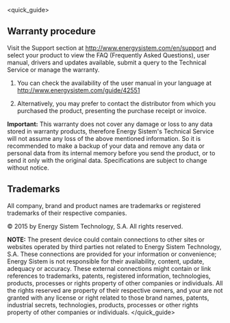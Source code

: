 <quick_guide>
##  Warranty procedure

Visit the Support section at http://www.energysistem.com/en/support and select your product to view the FAQ (Frequently Asked Questions), user manual, drivers and updates available, submit a query to the Technical Service or manage the warranty.

1. You can check the availability of the user manual in your language at http://www.energysistem.com/guide/42551

2. Alternatively, you may prefer to contact the distributor from which you purchased the product, presenting the purchase receipt or invoice.

**Important:** This warranty does not cover any damage or loss to any data stored in warranty products, therefore Energy Sistem's Technical Service will not assume any loss of the above mentioned information. So it is recommended to make a backup of your data and remove any data or personal data from its internal memory before you send the product, or to send it only with the original data. Specifications are subject to change without notice.

## Trademarks

All company, brand and product names are trademarks or registered trademarks of their respective companies.

© 2015 by Energy Sistem Technology, S.A. All rights reserved.

**NOTE:** The present device could contain connections to other sites or websites operated by third parties not related to Energy Sistem Technology, S.A. These connections are provided for your information or convenience; Energy Sistem is not responsible for their availability, content, update, adequacy or accuracy. These external connections might contain or link references to trademarks, patents, registered information, technologies, products, processes or rights property of other companies or individuals. All the rights reserved are property of their respective owners, and your are not granted with any license or right related to those brand names, patents, industrial secrets, technologies, products, processes or other rights property of other companies or individuals.
</quick_guide>


